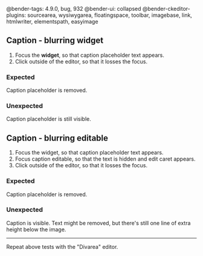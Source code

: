 @bender-tags: 4.9.0, bug, 932
@bender-ui: collapsed
@bender-ckeditor-plugins: sourcearea, wysiwygarea, floatingspace, toolbar, imagebase, link, htmlwriter, elementspath, easyimage

## Caption - blurring widget

1. Focus the **widget**, so that caption placeholder text appears.
1. Click outside of the editor, so that it losses the focus.

### Expected

Caption placeholder is removed.

### Unexpected

Caption placeholder is still visible.

## Caption - blurring editable

1. Focus the widget, so that caption placeholder text appears.
1. Focus caption editable, so that the text is hidden and edit caret appears.
1. Click outside of the editor, so that it losses the focus.

### Expected

Caption placeholder is removed.

### Unexpected

Caption is visible. Text might be removed, but there's still one line of extra height below the image.

---

Repeat above tests with the "Divarea" editor.
